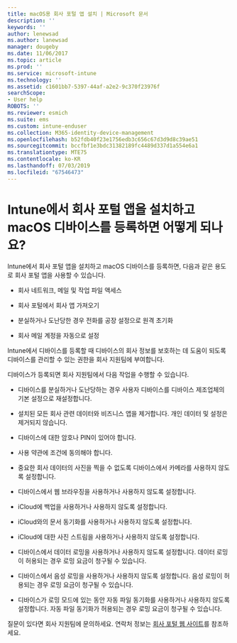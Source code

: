 ```yaml
---
title: macOS용 회사 포털 앱 설치 | Microsoft 문서
description: ''
keywords: ''
author: lenewsad
ms.author: lanewsad
manager: dougeby
ms.date: 11/06/2017
ms.topic: article
ms.prod: ''
ms.service: microsoft-intune
ms.technology: ''
ms.assetid: c1601bb7-5397-44af-a2e2-9c370f23976f
searchScope:
- User help
ROBOTS: ''
ms.reviewer: esmich
ms.suite: ems
ms.custom: intune-enduser
ms.collection: M365-identity-device-management
ms.openlocfilehash: b52fdb40f23e1756edb3c656c67d3d9d8c39ae51
ms.sourcegitcommit: bccfbf1e3bdc31382189fc4489d337d1a554e6a1
ms.translationtype: MTE75
ms.contentlocale: ko-KR
ms.lasthandoff: 07/03/2019
ms.locfileid: "67546473"
---
```

# <a name="what-happens-if-you-install-the-company-portal-app-and-enroll-your-macos-device-in-intune"></a>Intune에서 회사 포털 앱을 설치하고 macOS 디바이스를 등록하면 어떻게 되나요?

Intune에서 회사 포털 앱을 설치하고 macOS 디바이스를 등록하면, 다음과 같은 용도로 회사 포털 앱을 사용할 수 있습니다.

- 회사 네트워크, 메일 및 작업 파일 액세스

- 회사 포털에서 회사 앱 가져오기

- 분실하거나 도난당한 경우 전화를 공장 설정으로 원격 초기화

- 회사 메일 계정을 자동으로 설정

Intune에서 디바이스를 등록할 때 디바이스의 회사 정보를 보호하는 데 도움이 되도록 디바이스를 관리할 수 있는 권한을 회사 지원팀에 부여합니다.

디바이스가 등록되면 회사 지원팀에서 다음 작업을 수행할 수 있습니다.

- 디바이스를 분실하거나 도난당하는 경우 사용자 디바이스를 디바이스 제조업체의 기본 설정으로 재설정합니다.

- 설치된 모든 회사 관련 데이터와 비즈니스 앱을 제거합니다. 개인 데이터 및 설정은 제거되지 않습니다.

- 디바이스에 대한 암호나 PIN이 있어야 합니다.

- 사용 약관에 조건에 동의해야 합니다.

- 중요한 회사 데이터의 사진을 찍을 수 없도록 디바이스에서 카메라를 사용하지 않도록 설정합니다.

- 디바이스에서 웹 브라우징을 사용하거나 사용하지 않도록 설정합니다.

- iCloud에 백업을 사용하거나 사용하지 않도록 설정합니다.

- iCloud와의 문서 동기화를 사용하거나 사용하지 않도록 설정합니다.

- iCloud에 대한 사진 스트림을 사용하거나 사용하지 않도록 설정합니다.

- 디바이스에서 데이터 로밍을 사용하거나 사용하지 않도록 설정합니다. 데이터 로밍이 허용되는 경우 로밍 요금이 청구될 수 있습니다.

- 디바이스에서 음성 로밍을 사용하거나 사용하지 않도록 설정합니다. 음성 로밍이 허용되는 경우 로밍 요금이 청구될 수 있습니다.

- 디바이스가 로밍 모드에 있는 동안 자동 파일 동기화를 사용하거나 사용하지 않도록 설정합니다. 자동 파일 동기화가 허용되는 경우 로밍 요금이 청구될 수 있습니다.

질문이 있다면 회사 지원팀에 문의하세요. 연락처 정보는 [회사 포털 웹 사이트](https://go.microsoft.com/fwlink/?linkid=2010980)를 참조하세요.
